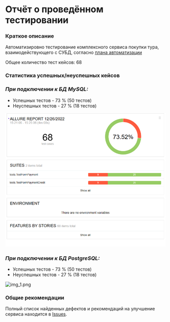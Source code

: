 # Отчёт о проведённом тестировании

### Краткое описание

Автоматизировно тестирование комплексного сервиса покупки тура, взаимодействующего с СУБД, согласно [плана автоматизации](https://github.com/century90/diplom_work_qa43/blob/master/Documents/plan.md)

Общее количество тест кейсов: 68

### Статистика успешных/неуспешных кейсов

### *При подключении к БД MySQL:*

- Успешных тестов - 73 % (50 тестов)
- Неуспешных тестов - 27 % (18 тестов)

![img.png](img.png)

### *При подключении к БД PostgreSQL:*

- Успешных тестов - 73 % (50 тестов)
- Неуспешных тестов - 27 % (18 тестов)

![img_1.png](img_1.png)

### Общие рекомендации

Полный список найденных дефектов и рекомендаций на улучшение сервиса находится в [Issues](https://github.com/century90/diplom_work_qa43/issues).